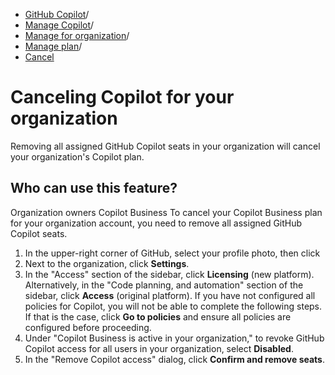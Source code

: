   * [GitHub Copilot](https://docs.github.com/en/copilot "GitHub Copilot")/
  * [Manage Copilot](https://docs.github.com/en/copilot/managing-copilot "Manage Copilot")/
  * [Manage for organization](https://docs.github.com/en/copilot/managing-copilot/managing-github-copilot-in-your-organization "Manage for organization")/
  * [Manage plan](https://docs.github.com/en/copilot/managing-copilot/managing-github-copilot-in-your-organization/managing-the-copilot-plan-for-your-organization "Manage plan")/
  * [Cancel](https://docs.github.com/en/copilot/managing-copilot/managing-github-copilot-in-your-organization/managing-the-copilot-plan-for-your-organization/canceling-copilot-for-your-organization "Cancel")


# Canceling Copilot for your organization
Removing all assigned GitHub Copilot seats in your organization will cancel your organization's Copilot plan.
## Who can use this feature?
Organization owners
Copilot Business
To cancel your Copilot Business plan for your organization account, you need to remove all assigned GitHub Copilot seats.
  1. In the upper-right corner of GitHub, select your profile photo, then click 
  2. Next to the organization, click **Settings**.
  3. In the "Access" section of the sidebar, click **Licensing** (new platform). Alternatively, in the "Code planning, and automation" section of the sidebar, click **Access** (original platform).
If you have not configured all policies for Copilot, you will not be able to complete the following steps. If that is the case, click **Go to policies** and ensure all policies are configured before proceeding.
  4. Under "Copilot Business is active in your organization," to revoke GitHub Copilot access for all users in your organization, select **Disabled**.
  5. In the "Remove Copilot access" dialog, click **Confirm and remove seats**.



